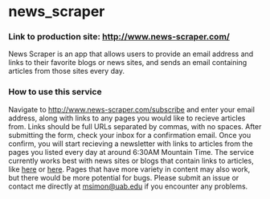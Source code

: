 # news_scraper
### Link to production site: http://www.news-scraper.com/

News Scraper is an app that allows users to provide an email address and links to their favorite blogs or news sites, and sends an email containing articles from those sites every day.  

### How to use this service 

Navigate to http://www.news-scraper.com/subscribe and enter your email address, along with links to any pages you would like to recieve articles from. Links should be full URLs separated by commas, with no spaces. After submitting the form, check your inbox for a confirmation email. Once you confirm, you will start recieving a newsletter with links to articles from the pages you listed every day at around 6:30AM Mountain Time. The service currently works best with news sites or blogs that contain links to articles, like [here](https://www.slashdot.org) or [here](https://www.bbc.com/news). Pages that have more variety in content may also work, but there would be more potential for bugs. Please submit an issue or contact me directly at msimon@uab.edu if you encounter any problems.
